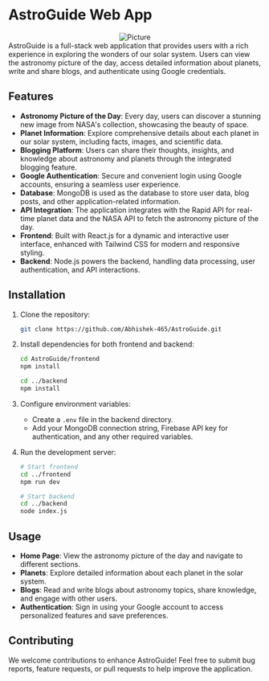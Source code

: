 # AstroGuide Web App
<div style="text-align:center">
  <img src="https://github.com/Abhishek-465/Finance-tracker/assets/127030695/1924b5da-aafc-4059-a974-fec29ab8e613" alt="Picture" />
</div>
AstroGuide is a full-stack web application that provides users with a rich experience in exploring the wonders of our solar system. Users can view the astronomy picture of the day, access detailed information about planets, write and share blogs, and authenticate using Google credentials.

## Features

- **Astronomy Picture of the Day**: Every day, users can discover a stunning new image from NASA's collection, showcasing the beauty of space.
- **Planet Information**: Explore comprehensive details about each planet in our solar system, including facts, images, and scientific data.
- **Blogging Platform**: Users can share their thoughts, insights, and knowledge about astronomy and planets through the integrated blogging feature.
- **Google Authentication**: Secure and convenient login using Google accounts, ensuring a seamless user experience.
- **Database**: MongoDB is used as the database to store user data, blog posts, and other application-related information.
- **API Integration**: The application integrates with the Rapid API for real-time planet data and the NASA API to fetch the astronomy picture of the day.
- **Frontend**: Built with React.js for a dynamic and interactive user interface, enhanced with Tailwind CSS for modern and responsive styling.
- **Backend**: Node.js powers the backend, handling data processing, user authentication, and API interactions.

## Installation

1. Clone the repository:

   ```bash
   git clone https://github.com/Abhishek-465/AstroGuide.git
   ```

2. Install dependencies for both frontend and backend:

   ```bash
   cd AstroGuide/frontend
   npm install

   cd ../backend
   npm install
   ```

3. Configure environment variables:
   - Create a `.env` file in the backend directory.
   - Add your MongoDB connection string, Firebase API key for authentication, and any other required variables.

4. Run the development server:

   ```bash
   # Start frontend
   cd ../frontend
   npm run dev

   # Start backend
   cd ../backend
   node index.js
   ```


## Usage

- **Home Page**: View the astronomy picture of the day and navigate to different sections.
- **Planets**: Explore detailed information about each planet in the solar system.
- **Blogs**: Read and write blogs about astronomy topics, share knowledge, and engage with other users.
- **Authentication**: Sign in using your Google account to access personalized features and save preferences.

## Contributing

We welcome contributions to enhance AstroGuide! Feel free to submit bug reports, feature requests, or pull requests to help improve the application.
